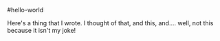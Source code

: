 #hello-world

Here's a thing that I wrote. I thought of that, and this, and.... well, not this because it isn't my joke!
